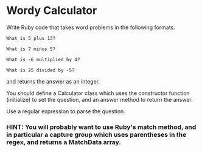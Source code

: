 # Wordy Calculator
Write Ruby code that takes word problems in the following formats:

```
What is 5 plus 13?

What is 7 minus 5?

What is -6 multiplied by 4?

What is 25 divided by -5?
```

and returns the answer as an integer.

You should define a Calculator class which uses the constructor function (initialize) to set the question, and an answer method to return the answer.

Use a regular expression to parse the question.

### HINT: You will probably want to use Ruby's match method, and in particular a capture group which uses parentheses in the regex, and returns a MatchData array.
